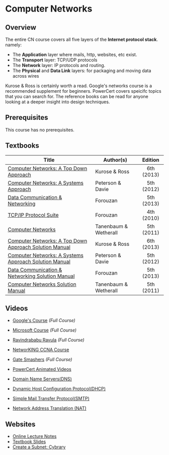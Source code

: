 # Computer Networks

## Overview

The entire CN course covers all five layers of the **Internet protocol stack**. namely: 
*	The **Application** layer where mails, http, websites, etc exist. 
*	The **Transport** layer: TCP/UDP protocols
*	The **Network** layer: IP protocols and routing. 
*	The **Physical** and **Data Link** layers: for packaging and moving data across wires

Kurose & Ross is certainly worth a read. Google's networks course is a recommended supplement for beginners. PowerCert covers speicifc topics that you can search for. The reference books can be read for anyone looking at a deeper insight into design techniques.

## Prerequisites

This course has no prerequisites.

## Textbooks

| Title | Author(s) | Edition |
| -------------|-------------|:-----:|
| [Computer Networks: A Top Down Approach](https://drive.google.com/open?id=1p6meleR3Eutf97yRag-McLrjv8olPTLE) | Kurose & Ross | 6th (2013) |
| [Computer Networks: A Systems Approach](https://drive.google.com/open?id=13NzfDz6FbRoHUmeL6bkQfUjUCpQyd_QA) | Peterson & Davie | 5th (2012) |
| [Data Communication & Networking](https://drive.google.com/open?id=13frawLX1gT_0JnKOiEOnSeoHp-kp9-qO) | Forouzan | 5th (2013) |
| [TCP/IP Protocol Suite](https://drive.google.com/open?id=1Usfu1MlxY2PJfYZx1NXbeXlRrMQbrvk8)| Forouzan | 4th (2010) |
| [Computer Networks](https://drive.google.com/open?id=1QKS_Za5p9vAbifwbO9Wsws2xjg5Wj4pG)| Tanenbaum & Wetherall | 5th (2011) |
| [Computer Networks: A Top Down Approach Solution Manual](https://drive.google.com/open?id=1JXNP7EmQBdI8xZHxzpm21TjzhcFwVOsS)| Kurose & Ross | 6th (2013) |
| [Computer Networks: A Systems Approach Solution Manual](https://drive.google.com/open?id=1HmJ_FGfoTFYT187ex-l0UUZ4vs7I9OOd)| Peterson & Davie | 5th (2012) |
| [Data Communication & Networking Solution Manual](https://drive.google.com/open?id=1RFxqwxCWB0gMeb9HIBZ3cJMZXspJsisz)| Forouzan | 5th (2013) |
| [Computer Networks Solution Manual](https://drive.google.com/open?id=18NnsSUl_vkjY1_EcOFIWNFVqbLql6d-q)| Tanenbaum & Wetherall | 5th (2011) |


## Videos

*	[Google's Course](https://www.coursera.org/learn/computer-networking?specialization=google-it-support) *(Full Course)*
*	[Microsoft Course](https://www.youtube.com/watch?v=svkGASq8mNM&t=9772s) *(Full Course)*
*	[Ravindrababu Ravula](https://www.youtube.com/watch?v=UXMIxCYZu8o&list=PLEbnTDJUr_IegfoqO4iPnPYQui46QqT0j) *(Full Course)*
*	[NetworKING CCNA Course](https://www.youtube.com/watch?v=n2D1o-aM-2s&list=PLh94XVT4dq02frQRRZBHzvj2hwuhzSByN)
*	[Gate Smashers](https://www.youtube.com/playlist?list=PLxCzCOWd7aiGFBD2-2joCpWOLUrDLvVV_) *(Full Course)*
*	[PowerCert Animated Videos](https://www.youtube.com/playlist?list=PL7zRJGi6nMRzHkyXpGZJg3KfRSCrF15Jg)

*	[Domain Name Servers(DNS)](https://www.youtube.com/watch?v=72snZctFFtA&t=1s)
*	[Dynamic Host Configuration Protocol(DHCP)](https://www.youtube.com/watch?v=IUOVSIKj6GU&t=1s)
*	[Simple Mail Transfer Protocol(SMTP)](https://www.youtube.com/watch?v=j7kMZD81hec&t=1s)
*	[Network Address Translation (NAT)](https://www.youtube.com/watch?v=QBqPzHEDzvo)

## Websites

*	[Online Lecture Notes](https://www.cse.iitk.ac.in/users/dheeraj/cs425//)
*	[Textbook Slides](http://www-net.cs.umass.edu/kurose-ross-ppt-6e/)
*	[Create a Subnet: Cybrary](https://www.cybrary.it/skill-certification-course/subnetting-certification-training-course/)
